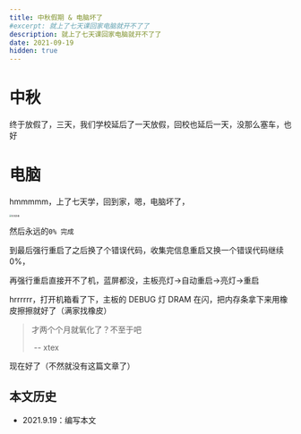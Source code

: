 ```yaml
---
title: 中秋假期 & 电脑坏了
#excerpt: 就上了七天课回家电脑就开不了了
description: 就上了七天课回家电脑就开不了了
date: 2021-09-19
hidden: true
---
```


# 中秋

终于放假了，三天，我们学校延后了一天放假，回校也延后一天，没那么塞车，也好

# 电脑

hmmmmm，上了七天学，回到家，嗯，电脑坏了，

[<img src="https://z3.ax1x.com/2021/09/19/43j9ud.jpg" alt="珍贵影像" style="zoom: 25%;" />](https://imgtu.com/i/43j9ud)

然后永远的`0% 完成`

到最后强行重启了之后换了个错误代码，收集完信息重启又换一个错误代码继续 0%，

再强行重启直接开不了机，蓝屏都没，主板亮灯->自动重启->亮灯->重启

hrrrrrr，打开机箱看了下，主板的 DEBUG 灯 DRAM 在闪，把内存条拿下来用橡皮擦擦就好了（满家找橡皮）

> 才两个个月就氧化了？不至于吧
>
> ​ -- xtex

现在好了（不然就没有这篇文章了）

## 本文历史

- 2021.9.19：编写本文

